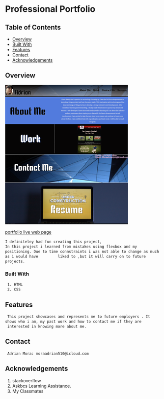 # Professional Portfolio

## Table of Contents

- [Overview](#overview)
- [Built With](#built-with)
- [Features](#features)
- [Contact](#contact)
- [Acknowledgements](#acknowledgements)

## Overview
    
   
   <img src="images/screenshot.png" width="400">
   
   [portfolio live web page](https://moraadrian510.github.io/pro-portfolio/)
   
    I definiteley had fun creating this project,
    In this project i learned from mistakes using flexbox and my positioning. Due to time connstraints i was not able to change as much as i would have         liked to ,but it will carry on to future projects.
    
### Built With

     1. HTML
     2. CSS
     
## Features

     This project showcases and represents me to future employers . It shows who i am, my past work and how to contact me if they are 
     interested in knowing more about me.

## Contact
     
     Adrian Mora: moraadrian510@icloud.com
     
## Acknowledgements

  1. stackoverflow
  2. Askbcs Learning Assistance.
  3. My Classmates 
